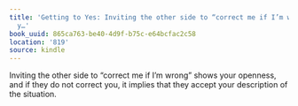 ```yaml
---
title: 'Getting to Yes: Inviting the other side to “correct me if I’m wrong” shows
  y…'
book_uuid: 865ca763-be40-4d9f-b75c-e64bcfac2c58
location: '819'
source: kindle
---
```


Inviting the other side to “correct me if I’m wrong” shows your openness, and if they do not correct you, it implies that they accept your description of the situation.
